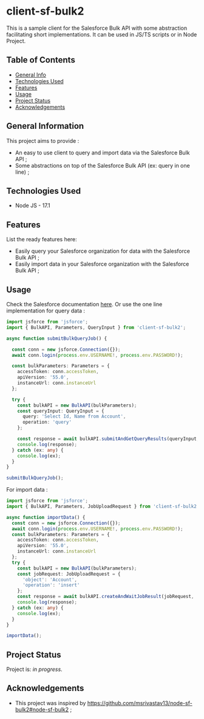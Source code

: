 # client-sf-bulk2

This is a sample client for the Salesforce Bulk API with some abstraction facilitating short implementations. It can be used in JS/TS scripts or in Node Project.

## Table of Contents

- [General Info](#general-information)
- [Technologies Used](#technologies-used)
- [Features](#features)
- [Usage](#usage)
- [Project Status](#project-status)
- [Acknowledgements](#acknowledgements)

## General Information

This project aims to provide :
- An easy to use client to query and import data via the Salesforce Bulk API ;
- Some abstractions on top of the Salesforce Bulk API (ex: query in one line) ;

## Technologies Used

- Node JS - 17.1

## Features

List the ready features here:

- Easily query your Salesforce organization for data with the Salesforce Bulk API ;
- Easily import data in your Salesforce organization with the Salesforce Bulk API ;

## Usage

Check the Salesforce documentation [here](https://developer.salesforce.com/docs/atlas.en-us.api_asynch.meta/api_asynch/bulk_api_2_0.htm).
Or use the one line implementation for query data :

```typescript
import jsforce from 'jsforce';
import { BulkAPI, Parameters, QueryInput } from 'client-sf-bulk2';

async function submitBulkQueryJob() {

  const conn = new jsforce.Connection({});
  await conn.login(process.env.USERNAME!, process.env.PASSWORD!);

  const bulkParameters: Parameters = {
    accessToken: conn.accessToken,
    apiVersion: '55.0',
    instanceUrl: conn.instanceUrl
  };

  try {
    const bulkAPI = new BulkAPI(bulkParameters);
    const queryInput: QueryInput = {
      query: 'Select Id, Name from Account',
      operation: 'query'
    };

    const response = await bulkAPI.submitAndGetQueryResults(queryInput, 10);
    console.log(response);
  } catch (ex: any) {
    console.log(ex);
  }
}

submitBulkQueryJob();

```

For import data :

```typescript
import jsforce from 'jsforce';
import { BulkAPI, Parameters, JobUploadRequest } from 'client-sf-bulk2';

async function importData() {
  const conn = new jsforce.Connection({});
  await conn.login(process.env.USERNAME!, process.env.PASSWORD!);
  const bulkParameters: Parameters = {
    accessToken: conn.accessToken,
    apiVersion: '55.0',
    instanceUrl: conn.instanceUrl
  };
  try {
    const bulkAPI = new BulkAPI(bulkParameters);
    const jobRequest: JobUploadRequest = {
      'object': 'Account',
      'operation': 'insert'
    };
    const response = await bulkAPI.createAndWaitJobResult(jobRequest, './account.csv');
    console.log(response);
  } catch (ex: any) {
    console.log(ex);
  }
}

importData();


```
## Project Status

Project is: _in progress_.


## Acknowledgements

- This project was inspired by https://github.com/msrivastav13/node-sf-bulk2#node-sf-bulk2 ;
